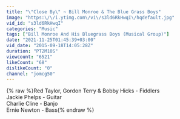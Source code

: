 ```yaml
---
title: "\"Close By\" ~ Bill Monroe & The Blue Grass Boys"
image: "https:\/\/i.ytimg.com\/vi\/s3ld6RkHwqI\/hqdefault.jpg"
vid_id: "s3ld6RkHwqI"
categories: "Music"
tags: ["Bill Monroe And His Bluegrass Boys (Musical Group)"]
date: "2021-11-25T01:45:39+03:00"
vid_date: "2015-09-18T14:05:28Z"
duration: "PT2M10S"
viewcount: "6521"
likeCount: "68"
dislikeCount: "0"
channel: "jomcg50"
---
```

{% raw %}Red Taylor, Gordon Terry &amp; Bobby Hicks - Fiddlers<br />Jackie Phelps - Guitar<br />Charlie Cline - Banjo<br />Ernie Newton - Bass{% endraw %}
